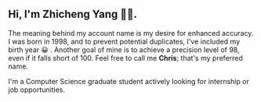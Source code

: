 ## Hi, I'm Zhicheng Yang 🙋‍♂️. 
The meaning behind my account name is my desire for enhanced accuracy. I was born in 1998, and to prevent potential duplicates, I've included my birth year 😀 . Another goal of mine is to achieve a precision level of 98, even if it falls short of 100. Feel free to call me **Chris**; that's my preferred name.
  
I'm a Computer Science graduate student actively looking for internship or job opportunities.  

